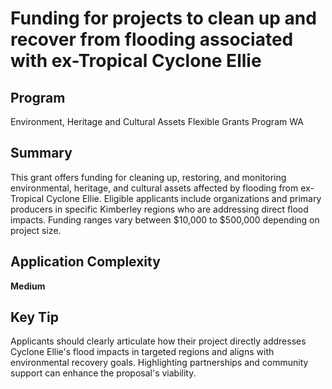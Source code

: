 # Funding for projects to clean up and recover from flooding associated with ex-Tropical Cyclone Ellie
  
## Program
Environment, Heritage and Cultural Assets Flexible Grants Program WA

## Summary
This grant offers funding for cleaning up, restoring, and monitoring environmental, heritage, and cultural assets affected by flooding from ex-Tropical Cyclone Ellie. Eligible applicants include organizations and primary producers in specific Kimberley regions who are addressing direct flood impacts. Funding ranges vary between $10,000 to $500,000 depending on project size.

## Application Complexity
**Medium**

## Key Tip
Applicants should clearly articulate how their project directly addresses Cyclone Ellie's flood impacts in targeted regions and aligns with environmental recovery goals. Highlighting partnerships and community support can enhance the proposal's viability.
